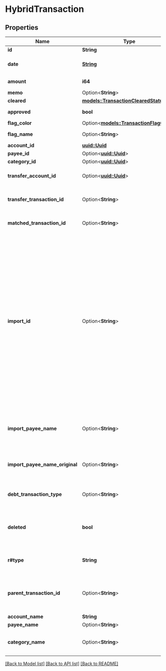 # HybridTransaction

## Properties

Name | Type | Description | Notes
------------ | ------------- | ------------- | -------------
**id** | **String** |  | 
**date** | [**String**](string.md) | The transaction date in ISO format (e.g. 2016-12-01) | 
**amount** | **i64** | The transaction amount in milliunits format | 
**memo** | Option<**String**> |  | [optional]
**cleared** | [**models::TransactionClearedStatus**](TransactionClearedStatus.md) |  | 
**approved** | **bool** | Whether or not the transaction is approved | 
**flag_color** | Option<[**models::TransactionFlagColor**](TransactionFlagColor.md)> |  | [optional]
**flag_name** | Option<**String**> | The customized name of a transaction flag | [optional]
**account_id** | [**uuid::Uuid**](uuid::Uuid.md) |  | 
**payee_id** | Option<[**uuid::Uuid**](uuid::Uuid.md)> |  | [optional]
**category_id** | Option<[**uuid::Uuid**](uuid::Uuid.md)> |  | [optional]
**transfer_account_id** | Option<[**uuid::Uuid**](uuid::Uuid.md)> | If a transfer transaction, the account to which it transfers | [optional]
**transfer_transaction_id** | Option<**String**> | If a transfer transaction, the id of transaction on the other side of the transfer | [optional]
**matched_transaction_id** | Option<**String**> | If transaction is matched, the id of the matched transaction | [optional]
**import_id** | Option<**String**> | If the transaction was imported, this field is a unique (by account) import identifier.  If this transaction was imported through File Based Import or Direct Import and not through the API, the import_id will have the format: 'YNAB:[milliunit_amount]:[iso_date]:[occurrence]'.  For example, a transaction dated 2015-12-30 in the amount of -$294.23 USD would have an import_id of 'YNAB:-294230:2015-12-30:1'.  If a second transaction on the same account was imported and had the same date and same amount, its import_id would be 'YNAB:-294230:2015-12-30:2'. | [optional]
**import_payee_name** | Option<**String**> | If the transaction was imported, the payee name that was used when importing and before applying any payee rename rules | [optional]
**import_payee_name_original** | Option<**String**> | If the transaction was imported, the original payee name as it appeared on the statement | [optional]
**debt_transaction_type** | Option<**String**> | If the transaction is a debt/loan account transaction, the type of transaction | [optional]
**deleted** | **bool** | Whether or not the transaction has been deleted.  Deleted transactions will only be included in delta requests. | 
**r#type** | **String** | Whether the hybrid transaction represents a regular transaction or a subtransaction | 
**parent_transaction_id** | Option<**String**> | For subtransaction types, this is the id of the parent transaction.  For transaction types, this id will be always be null. | [optional]
**account_name** | **String** |  | 
**payee_name** | Option<**String**> |  | [optional]
**category_name** | Option<**String**> | The name of the category.  If a split transaction, this will be 'Split'. | [optional]

[[Back to Model list]](../README.md#documentation-for-models) [[Back to API list]](../README.md#documentation-for-api-endpoints) [[Back to README]](../README.md)


